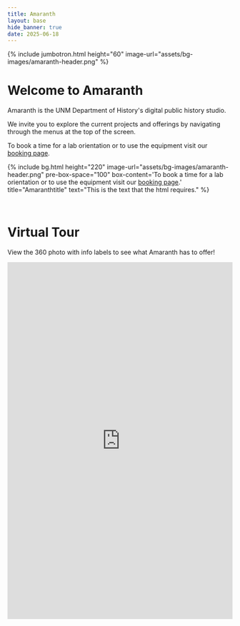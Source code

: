```yaml
---
title: Amaranth
layout: base
hide_banner: true
date: 2025-06-18
---
```


{% include jumbotron.html
  height="60"
  image-url="assets/bg-images/amaranth-header.png"
%}




# Welcome to Amaranth

Amaranth is the UNM Department of History's digital public history studio.

We invite you to explore the current projects and offerings by navigating through the menus at the top of the screen.

To book a time for a lab orientation or to use the equipment visit our <a href="https://outlook.office365.com/owa/calendar/HistoryAmaranth@unmm.onmicrosoft.com/bookings/">booking page</a>.<br>

{% include bg.html
  height="220"
  image-url="assets/bg-images/amaranth-header.png"
  pre-box-space="100"
  box-content='To book a time for a lab orientation or to use the equipment visit our <a href="https://outlook.office365.com/owa/calendar/HistoryAmaranth@unmm.onmicrosoft.com/bookings/">booking page</a>.'
  title="Amaranthtitle"
  text="This is the text that the html requires."
%}


<br>

# Virtual Tour

View the 360 photo with info labels to see what Amaranth has to offer! 


<iframe 
  src="https://jeseyfried.github.io/amaranth-holding-area/app-files/index.html" 
  width="100%" 
  height="800" 
  style="border:none;overflow:hidden"
  allow="fullscreen"
  webkitallowfullscreen
  mozallowfullscreen
  allowfullscreen>
</iframe>

